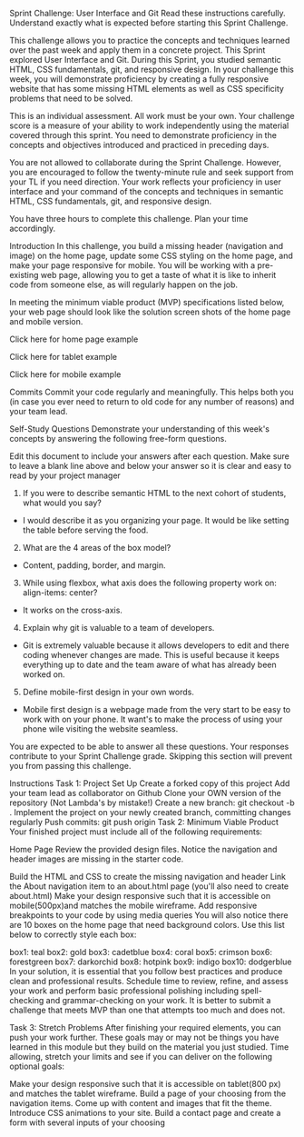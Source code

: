 Sprint Challenge: User Interface and Git
Read these instructions carefully. Understand exactly what is expected before starting this Sprint Challenge.

This challenge allows you to practice the concepts and techniques learned over the past week and apply them in a concrete project. This Sprint explored User Interface and Git. During this Sprint, you studied semantic HTML, CSS fundamentals, git, and responsive design. In your challenge this week, you will demonstrate proficiency by creating a fully responsive website that has some missing HTML elements as well as CSS specificity problems that need to be solved.

This is an individual assessment. All work must be your own. Your challenge score is a measure of your ability to work independently using the material covered through this sprint. You need to demonstrate proficiency in the concepts and objectives introduced and practiced in preceding days.

You are not allowed to collaborate during the Sprint Challenge. However, you are encouraged to follow the twenty-minute rule and seek support from your TL if you need direction. Your work reflects your proficiency in user interface and your command of the concepts and techniques in semantic HTML, CSS fundamentals, git, and responsive design.

You have three hours to complete this challenge. Plan your time accordingly.

Introduction
In this challenge, you build a missing header (navigation and image) on the home page, update some CSS styling on the home page, and make your page responsive for mobile. You will be working with a pre-existing web page, allowing you to get a taste of what it is like to inherit code from someone else, as will regularly happen on the job.

In meeting the minimum viable product (MVP) specifications listed below, your web page should look like the solution screen shots of the home page and mobile version.

Click here for home page example

Click here for tablet example

Click here for mobile example

Commits
Commit your code regularly and meaningfully. This helps both you (in case you ever need to return to old code for any number of reasons) and your team lead.

Self-Study Questions
Demonstrate your understanding of this week's concepts by answering the following free-form questions.

Edit this document to include your answers after each question. Make sure to leave a blank line above and below your answer so it is clear and easy to read by your project manager

1. If you were to describe semantic HTML to the next cohort of students, what would you say?
- I would describe it as you organizing your page. It would be like setting the table before serving the food.
2. What are the 4 areas of the box model?
- Content, padding, border, and margin.
3. While using flexbox, what axis does the following property work on: align-items: center?
- It works on the cross-axis.
4. Explain why git is valuable to a team of developers.
- Git is extremely valuable because it allows developers to edit and there coding whenever changes are made. This is useful because it keeps everything up to date and the team aware of what has already been worked on.
5. Define mobile-first design in your own words.
- Mobile first design is a webpage made from the very start to be easy to work with on your phone. It want's to make the process of using your phone wile visiting the website seamless.

You are expected to be able to answer all these questions. Your responses contribute to your Sprint Challenge grade. Skipping this section will prevent you from passing this challenge.

Instructions
Task 1: Project Set Up
 Create a forked copy of this project
 Add your team lead as collaborator on Github
 Clone your OWN version of the repository (Not Lambda's by mistake!)
 Create a new branch: git checkout -b <firstName-lastName>.
 Implement the project on your newly created <firstName-lastName> branch, committing changes regularly
 Push commits: git push origin <firstName-lastName>
Task 2: Minimum Viable Product
Your finished project must include all of the following requirements:

Home Page
Review the provided design files. Notice the navigation and header images are missing in the starter code.

 Build the HTML and CSS to create the missing navigation and header
 Link the About navigation item to an about.html page (you'll also need to create about.html)
 Make your design responsive such that it is accessible on mobile(500px)and matches the mobile wireframe.
 Add responsive breakpoints to your code by using media queries
You will also notice there are 10 boxes on the home page that need background colors. Use this list below to correctly style each box:

 box1: teal
 box2: gold
 box3: cadetblue
 box4: coral
 box5: crimson
 box6: forestgreen
 box7: darkorchid
 box8: hotpink
 box9: indigo
 box10: dodgerblue
In your solution, it is essential that you follow best practices and produce clean and professional results. Schedule time to review, refine, and assess your work and perform basic professional polishing including spell-checking and grammar-checking on your work. It is better to submit a challenge that meets MVP than one that attempts too much and does not.

Task 3: Stretch Problems
After finishing your required elements, you can push your work further. These goals may or may not be things you have learned in this module but they build on the material you just studied. Time allowing, stretch your limits and see if you can deliver on the following optional goals:

 Make your design responsive such that it is accessible on tablet(800 px) and matches the tablet wireframe.
 Build a page of your choosing from the navigation items. Come up with content and images that fit the theme.
 Introduce CSS animations to your site.
 Build a contact page and create a form with several inputs of your choosing